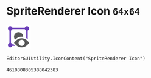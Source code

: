 # SpriteRenderer Icon `64x64`
<img src="/img/SpriteRenderer%20Icon.png" width=64 height=64>

``` CSharp
EditorGUIUtility.IconContent("SpriteRenderer Icon")
```
```
4610808305388042383
```
